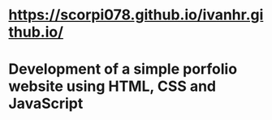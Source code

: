 # https://scorpi078.github.io/ivanhr.github.io/
# Development of a simple porfolio website using HTML, CSS and JavaScript 

